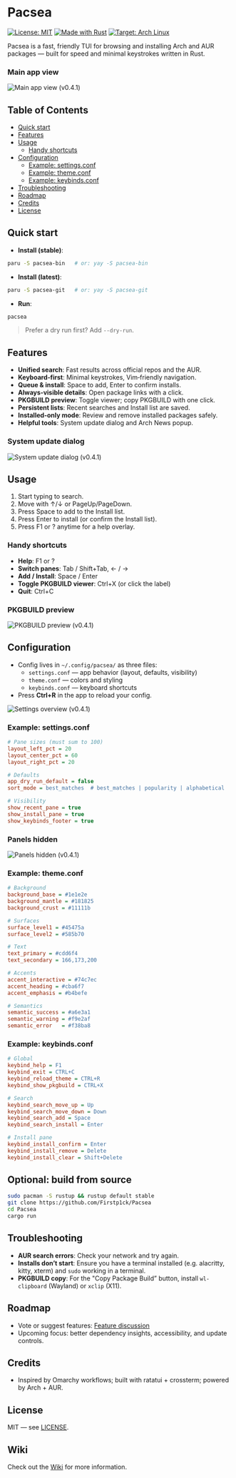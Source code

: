 # Pacsea

[![License: MIT](https://img.shields.io/badge/License-MIT-green.svg)](LICENSE)
[![Made with Rust](https://img.shields.io/badge/Made%20with-Rust-orange.svg)](https://www.rust-lang.org/)
[![Target: Arch Linux](https://img.shields.io/badge/Target-Arch%20Linux-1793D1?logo=arch-linux&logoColor=white)](https://archlinux.org/)

Pacsea is a fast, friendly TUI for browsing and installing Arch and AUR packages — built for speed and minimal keystrokes written in Rust.

### Main app view
![Main app view (v0.4.1)](Images/Appview_v0.4.1_noPKGBUILD.png "Main app view (v0.4.1)")

## Table of Contents
- [Quick start](#quick-start)
- [Features](#features)
- [Usage](#usage)
  - [Handy shortcuts](#handy-shortcuts)
- [Configuration](#configuration)
  - [Example: settings.conf](#example-settingsconf)
  - [Example: theme.conf](#example-themeconf)
  - [Example: keybinds.conf](#example-keybindsconf)
- [Troubleshooting](#troubleshooting)
- [Roadmap](#roadmap)
- [Credits](#credits)
- [License](#license)

## Quick start
- **Install (stable)**:
```bash
paru -S pacsea-bin   # or: yay -S pacsea-bin
```

- **Install (latest)**:
```bash
paru -S pacsea-git   # or: yay -S pacsea-git
```

- **Run**:
```bash
pacsea
```

> Prefer a dry run first? Add `--dry-run`.

## Features
- **Unified search**: Fast results across official repos and the AUR.
- **Keyboard‑first**: Minimal keystrokes, Vim‑friendly navigation.
- **Queue & install**: Space to add, Enter to confirm installs.
- **Always‑visible details**: Open package links with a click.
- **PKGBUILD preview**: Toggle viewer; copy PKGBUILD with one click.
- **Persistent lists**: Recent searches and Install list are saved.
- **Installed‑only mode**: Review and remove installed packages safely.
- **Helpful tools**: System update dialog and Arch News popup.

### System update dialog
![System update dialog (v0.4.1)](Images/SystemUpdateView_v0.4.1.png "System update dialog (v0.4.1)")

## Usage
1. Start typing to search.
2. Move with ↑/↓ or PageUp/PageDown.
3. Press Space to add to the Install list.
4. Press Enter to install (or confirm the Install list).
5. Press F1 or ? anytime for a help overlay.

### Handy shortcuts
- **Help**: F1 or ?
- **Switch panes**: Tab / Shift+Tab, ← / →
- **Add / Install**: Space / Enter
- **Toggle PKGBUILD viewer**: Ctrl+X (or click the label)
- **Quit**: Ctrl+C

### PKGBUILD preview
![PKGBUILD preview (v0.4.1)](Images/PKGBUILD_v0.4.1.png "PKGBUILD preview (v0.4.1)")

## Configuration
- Config lives in `~/.config/pacsea/` as three files:
  - `settings.conf` — app behavior (layout, defaults, visibility)
  - `theme.conf` — colors and styling
  - `keybinds.conf` — keyboard shortcuts
- Press **Ctrl+R** in the app to reload your config.

![Settings overview (v0.4.1)](Images/Settings_v0.4.1.png "Settings overview (v0.4.1)")

### Example: settings.conf
```ini
# Pane sizes (must sum to 100)
layout_left_pct = 20
layout_center_pct = 60
layout_right_pct = 20

# Defaults
app_dry_run_default = false
sort_mode = best_matches  # best_matches | popularity | alphabetical

# Visibility
show_recent_pane = true
show_install_pane = true
show_keybinds_footer = true
```

### Panels hidden
![Panels hidden (v0.4.1)](Images/PaneHided_v0.4.1.png "Panels hidden (v0.4.1)")

### Example: theme.conf
```ini
# Background
background_base = #1e1e2e
background_mantle = #181825
background_crust = #11111b

# Surfaces
surface_level1 = #45475a
surface_level2 = #585b70

# Text
text_primary = #cdd6f4
text_secondary = 166,173,200

# Accents
accent_interactive = #74c7ec
accent_heading = #cba6f7
accent_emphasis = #b4befe

# Semantics
semantic_success = #a6e3a1
semantic_warning = #f9e2af
semantic_error   = #f38ba8
```

### Example: keybinds.conf
```ini
# Global
keybind_help = F1
keybind_exit = CTRL+C
keybind_reload_theme = CTRL+R
keybind_show_pkgbuild = CTRL+X

# Search
keybind_search_move_up = Up
keybind_search_move_down = Down
keybind_search_add = Space
keybind_search_install = Enter

# Install pane
keybind_install_confirm = Enter
keybind_install_remove = Delete
keybind_install_clear = Shift+Delete
```
## Optional: build from source
```bash
sudo pacman -S rustup && rustup default stable
git clone https://github.com/Firstp1ck/Pacsea
cd Pacsea
cargo run
```

## Troubleshooting
- **AUR search errors**: Check your network and try again.
- **Installs don’t start**: Ensure you have a terminal installed (e.g. alacritty, kitty, xterm) and `sudo` working in a terminal.
- **PKGBUILD copy**: For the "Copy Package Build” button, install `wl-clipboard` (Wayland) or `xclip` (X11).

## Roadmap
- Vote or suggest features: [Feature discussion](https://github.com/Firstp1ck/Pacsea/discussions/4)
- Upcoming focus: better dependency insights, accessibility, and update controls.

## Credits
- Inspired by Omarchy workflows; built with ratatui + crossterm; powered by Arch + AUR.

## License
MIT — see [LICENSE](LICENSE).

## Wiki
Check out the [Wiki](https://github.com/Firstp1ck/Pacsea/wiki) for more information.